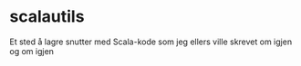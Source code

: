 # scalautils
Et sted å lagre snutter med Scala-kode som jeg ellers ville skrevet om igjen og om igjen

